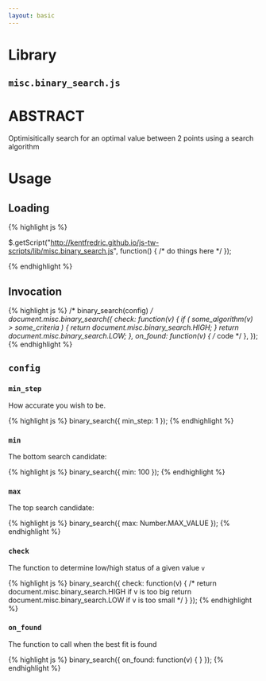 ```yaml
---
layout: basic
---
```

# Library

## `misc.binary_search.js`

# ABSTRACT

Optimisitically search for an optimal value between 2 points using a search algorithm

# Usage

## Loading

{% highlight js %}

$.getScript("http://kentfredric.github.io/js-tw-scripts/lib/misc.binary_search.js", function() {
  /* do things here */
});

{% endhighlight %}

## Invocation

{% highlight js %}
/* binary_search(config) */
document.misc.binary_search({
  check: function(v) {
    if ( some_algorithm(v) > some_criteria ) {
      return document.misc.binary_search.HIGH;
    }
    return document.misc.binary_search.LOW;
  },
  on_found: function(v) {
    /* code */
  },
});
{% endhighlight %}

## `config`

### `min_step`

How accurate you wish to be.

{% highlight js %}
binary_search({ min_step: 1 });
{% endhighlight %}

### `min`

The bottom search candidate:

{% highlight js %}
binary_search({ min: 100 });
{% endhighlight %}

### `max`

The top search candidate:

{% highlight js %}
binary_search({ max: Number.MAX_VALUE });
{% endhighlight %}

### `check`

The function to determine low/high status of a given value `v`

{% highlight js %}
binary_search({ 
  check: function(v) {
     /* 
        return document.misc.binary_search.HIGH if v is too big
        return document.misc.binary_search.LOW  if v is too small
      */
  }
});
{% endhighlight %}


### `on_found`

The function to call when the best fit is found

{% highlight js %}
binary_search({ 
  on_found: function(v) {
  }
});
{% endhighlight %}

